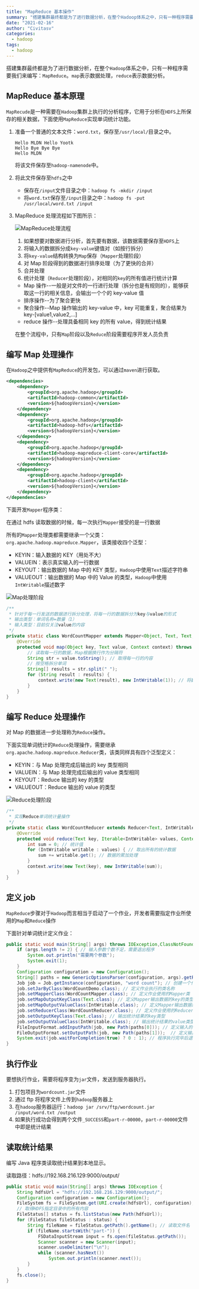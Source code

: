```yaml
---
title: "MapReduce 基本操作"
summary: "搭建集群最终都是为了进行数据分析，在整个Hadoop体系之中，只有一种程序需要我们来编写：MapReduce。map表示数据处理，reduce表示数据分析"
date: "2021-02-16"
author: "Civitasv"
categories:
  - hadoop
tags:
  - hadoop
---
```


搭建集群最终都是为了进行数据分析，在整个`Hadoop`体系之中，只有一种程序需要我们来编写：`MapReduce`。`map`表示数据处理，`reduce`表示数据分析。

## MapReduce 基本原理

`MapRecude`是一种需要在`Hadoop`集群上执行的分析程序，它用于分析在`HDFS`上所保存的相关数据，下面使用`MapReduce`实现单词统计功能。

1. 准备一个普通的文本文件：`word.txt`，保存至`/usr/local/`目录之中。

   ```text
   Hello MLDN Hello Yootk
   Hello Bye Bye Bye
   Hello MLDN
   ```

   将该文件保存至`hadoop-namenode`中。

2. 将此文件保存至`hdfs`之中

   - 保存在`/input`文件目录之中：`hadoop fs -mkdir /input`
   - 将`word.txt`保存至`/input`目录之中：`hadoop fs -put /usr/local/word.txt /input`

3. MapReduce 处理流程如下图所示：

   ![MapReduce处理流程](/img/in-post/hadoop/MapReduce处理流程.png)

   1. 如果想要对数据进行分析，首先要有数据，该数据需要保存至`HDFS`上
   2. 将输入的数据拆分成`key-value`键值对（如按行拆分）
   3. 将`key-value`结构转换为`Map`保存（`Mapper`处理阶段）
   4. 对 Map 阶段得到的数据进行排序处理（为了更快的合并）
   5. 合并处理
   6. 统计处理（`Reducer`处理阶段），对相同的`key`的所有值进行统计计算

   - Map 操作--一般是对文件的一行进行处理（拆分也是有规则的），能够获取这一行的相关信息，会输出一个个的 key-value 值
   - 排序操作--为了聚合更快
   - 聚合操作--Map 操作输出的 key-value 中，key 可能重复，聚合结果为 key-[value1,value2,...]
   - reduce 操作--处理具备相同 key 的所有 value，得到统计结果

   在整个流程中，只有`Map`阶段以及`Reduce`阶段需要程序开发人员负责

## 编写 Map 处理操作

在`Hadoop`之中提供有`MapReduce`的开发包，可以通过`maven`进行获取。

```xml
<dependencies>
    <dependency>
        <groupId>org.apache.hadoop</groupId>
        <artifactId>hadoop-common</artifactId>
        <version>${hadoopVersion}</version>
    </dependency>
    <dependency>
        <groupId>org.apache.hadoop</groupId>
        <artifactId>hadoop-hdfs</artifactId>
        <version>${hadoopVersion}</version>
    </dependency>
    <dependency>
        <groupId>org.apache.hadoop</groupId>
        <artifactId>hadoop-mapreduce-client-core</artifactId>
        <version>${hadoopVersion}</version>
    </dependency>
    <dependency>
        <groupId>org.apache.hadoop</groupId>
        <artifactId>hadoop-client</artifactId>
        <version>${hadoopVersion}</version>
    </dependency>
</dependencies>
```

下面开发`Mapper`程序类：

在通过 hdfs 读取数据的时候，每一次执行`Mapper`接受的是一行数据

所有的`Mapper`处理类都需要继承一个父类：`org.apache.hadoop.mapreduce.Mapper`，该类接收四个泛型：

- KEYIN：输入数据的 KEY（用处不大）
- VALUEIN：表示真实输入的一行数据
- KEYOUT：输出数据的 Map 中的 KEY 类型，`Hadoop`中使用`Text`描述字符串
- VALUEOUT：输出数据的 Map 中的 Value 的类型，`Hadoop`中使用`IntWritable`描述数字

![Map处理阶段](/img/in-post/hadoop/Map处理阶段.png)

```java
/**
 * 针对于每一行发送的数据进行拆分处理，将每一行的数据拆分为key与value的形式
 * 输出类型：单词名称=数量（1）
 * 输入类型：目前仅关注value的内容
 */
private static class WordCountMapper extends Mapper<Object, Text, Text,IntWritable> {
    @Override
    protected void map(Object key, Text value, Context context) throws IOException, InterruptedException {
        // 读取每一行的数据，Map根据换行作为分隔符
        String str = value.toString(); // 取得每一行的内容
        // 按空格拆分单词
        String[] results = str.split(" ");
        for (String result : results) {
            context.write(new Text(result), new IntWritable(1)); // 将数据取出
        }
    }
}
```

## 编写 Reduce 处理操作

对 Map 的数据进一步处理称为`Reduce`操作。

下面实现单词统计的`Reduce`处理操作，需要继承`org.apache.hadoop.mapreduce.Reducer`类，该类同样具有四个泛型定义：

- KEYIN：与 Map 处理完成后输出的 key 类型相同
- VALUEIN：与 Map 处理完成后输出的 value 类型相同
- KEYOUT：Reduce 输出的 key 的类型
- VALUEOUT：Reduce 输出的 value 的类型

![Reduce处理阶段](/img/in-post/hadoop/Reduce处理阶段.png)

```java
/**
 * 实现Reduce单词统计量操作
 */
private static class WordCountReducer extends Reducer<Text, IntWritable,Text, IntWritable> {
    @Override
    protected void reduce(Text key, Iterable<IntWritable> values, Context context) throws IOException, InterruptedException {
        int sum = 0; // 统计值
        for (IntWritable writable : values) { // 取出所有的统计数据
            sum += writable.get(); // 数据的累加处理
        }
        context.write(new Text(key), new IntWritable(sum));
    }
}
```

## 定义 job

`MapReduce`步骤对于`Hadoop`而言相当于启动了一个作业，开发者需要指定作业所使用的`Map`和`Reduce`操作

下面针对单词统计定义作业：

```java
public static void main(String[] args) throws IOException,ClassNotFoundException, InterruptedException {
    if (args.length != 2) { // 输入参数个数不足，需要退出程序
        System.out.println("需要两个参数");
        System.exit(1);
    }
    Configuration configuration = new Configuration();
    String[] paths = new GenericOptionsParser(configuration, args).getRemainingArgs(); // 将输入的两个路径解析为HDFS的路径
    Job job = Job.getInstance(configuration, "word count"); // 创建一个作业
    job.setJarByClass(WordCountDemo.class); // 定义作业执行的类名称
    job.setMapperClass(WordCountMapper.class); // 定义作业使用的Mapper类
    job.setMapOutputKeyClass(Text.class); // 定义Mapper输出数据的key的类型
    job.setMapOutputValueClass(IntWritable.class); // 定义Mapper输出数据的value的类型
    job.setReducerClass(WordCountReducer.class); // 定义作业使用的Reducer类
    job.setOutputKeyClass(Text.class); // 输出统计结果的key类型
    job.setOutputValueClass(IntWritable.class); // 输出统计结果的value类型
    FileInputFormat.addInputPath(job, new Path(paths[0])); // 定义输入的hdfs路径
    FileOutputFormat.setOutputPath(job, new Path(paths[1]));  // 定义输出路径
    System.exit(job.waitForCompletion(true) ? 0 : 1); // 程序执行完毕后退出
}
```

## 执行作业

要想执行作业，需要将程序变为`jar`文件，发送到服务器执行。

1. 打包项目为`wordcount.jar`文件
2. 通过 ftp 将程序文件上传到`hadoop`服务器上
3. 在`hadoop`服务器运行：`hadoop jar /srv/ftp/wordcount.jar /input/word.txt /output`
4. 如果执行成功会得到两个文件`_SUCCESS`和`part-r-00000`，`part-r-00000`文件中即是统计结果

## 读取统计结果

编写 Java 程序类读取统计结果到本地显示。

读取路径：hdfs://192.168.216.129:9000/output/

```java
public static void main(String[] args) throws IOException {
    String hdfsUrl = "hdfs://192.168.216.129:9000/output/";
    Configuration configuration = new Configuration();
    FileSystem fs = FileSystem.get(URI.create(hdfsUrl), configuration); // 定义读取的数据类
    // 取得HDFS指定目录中的所有内容
    FileStatus[] status = fs.listStatus(new Path(hdfsUrl));
    for (FileStatus fileStatus : status) {
        String fileName = fileStatus.getPath().getName(); // 读取文件名
        if (fileName.startsWith("part-")) {
            FSDataInputStream input = fs.open(fileStatus.getPath());
            Scanner scanner = new Scanner(input);
            scanner.useDelimiter("\n");
            while (scanner.hasNext())
                System.out.println(scanner.next());
        }
    }
    fs.close();
}
```
